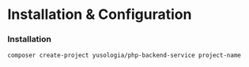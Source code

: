 # Installation & Configuration

### Installation

```shell
composer create-project yusologia/php-backend-service project-name
```